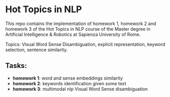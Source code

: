 # Hot Topics in NLP

This repo contains the implementation of homework 1, homework 2 and homework 3 of the Hot Topics in  NLP course of the Master degree in Artificial Intelligence & Robotics at Sapienza University of Rome.

Topics: Visual Word Sense Disambiguation, explicit representation, keyword selection, sentence similarity.

## Tasks:
- **homework 1**: word and sense embeddings similarity
- **homework 2**: keywords identification given some text
- **homework 3**: multimodal nlp Visual Word Sense disambiguation
